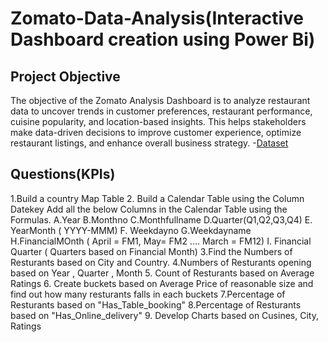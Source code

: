 # Zomato-Data-Analysis(Interactive Dashboard creation using Power Bi)
## Project Objective
The objective of the Zomato Analysis Dashboard is to analyze restaurant data to uncover trends in customer preferences, restaurant performance, cuisine popularity, and location-based insights. This helps stakeholders make data-driven decisions to improve customer experience, optimize restaurant listings, and enhance overall business strategy.
-<a href="https://github.com/neha-gif-ab/Data-Analysis-Dashboard/blob/main/Zomato%20Dataset.zip">Dataset</a>

## Questions(KPIs)
1.Build a country Map Table
2. Build a Calendar Table using the Column Datekey
  Add all the below Columns in the Calendar Table using the Formulas.
   A.Year
   B.Monthno
   C.Monthfullname
   D.Quarter(Q1,Q2,Q3,Q4)
   E. YearMonth ( YYYY-MMM)
   F. Weekdayno
   G.Weekdayname
   H.FinancialMOnth ( April = FM1, May= FM2  …. March = FM12)
   I. Financial Quarter ( Quarters based on Financial Month)
3.Find the Numbers of Resturants based on City and Country.
4.Numbers of Resturants opening based on Year , Quarter , Month
5. Count of Resturants based on Average Ratings
6. Create buckets based on Average Price of reasonable size and find out how many resturants falls in each buckets
7.Percentage of Resturants based on "Has_Table_booking"
8.Percentage of Resturants based on "Has_Online_delivery"
9. Develop Charts based on Cusines, City, Ratings
